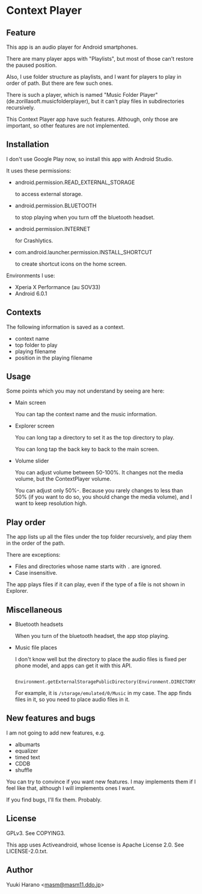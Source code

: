 # Context Player

## Feature

This app is an audio player for Android smartphones.

There are many player apps with "Playlists", but most of those can't restore
the paused position.

Also, I use folder structure as playlists, and I want for players to play
in order of path. But there are few such ones.

There is such a player, which is named "Music Folder Player" (de.zorillasoft.musicfolderplayer),
but it can't play files in subdirectories recursively.

This Context Player app have such features.
Although, only those are important, so other features are not implemented.

## Installation

I don't use Google Play now, so install this app with Android Studio.

It uses these permissions:

- android.permission.READ_EXTERNAL_STORAGE

  to access external storage.

- android.permission.BLUETOOTH

  to stop playing when you turn off the bluetooth headset.

- android.permission.INTERNET

  for Crashlytics.

- com.android.launcher.permission.INSTALL_SHORTCUT

  to create shortcut icons on the home screen.

Environments I use:

- Xperia X Performance (au SOV33)
- Android 6.0.1

## Contexts

The following information is saved as a context.

  - context name
  - top folder to play
  - playing filename
  - position in the playing filename

## Usage

Some points which you may not understand by seeing are here:

- Main screen

  You can tap the context name and the music information.

- Explorer screen

  You can long tap a directory to set it as the top directory to play.

  You can long tap the back key to back to the main screen.

- Volume slider

  You can adjust volume between 50-100%. It changes not the media volume,
  but the ContextPlayer volume.

  You can adjust only 50%-. Because you rarely changes to less than 50%
  (if you want to do so, you should change the media volume), and I want
  to keep resolution high.

## Play order

The app lists up all the files under the top folder recursively, and
play them in the order of the path.

There are exceptions:
- Files and directories whose name starts with `.` are ignored.
- Case insensitive.

The app plays files if it can play, even if the type of a file is not shown
in Explorer.

## Miscellaneous

- Bluetooth headsets

  When you turn of the bluetooth headset, the app stop playing.

- Music file places

  I don't know well but the directory to place the audio files is fixed
  per phone model, and apps can get it with this API.
  ```
    Environment.getExternalStoragePublicDirectory(Environment.DIRECTORY_MUSIC);
  ```
  For example, it is `/storage/emulated/0/Music` in my case.
  The app finds files in it, so you need to place audio files in it.

## New features and bugs

I am not going to add new features, e.g.

- albumarts
- equalizer
- timed text
- CDDB
- shuffle

You can try to convince if you want new features.
I may implements them if I feel like that,
although I will implements ones I want.

If you find bugs, I'll fix them. Probably.

## License

GPLv3. See COPYING3.

This app uses Activeandroid, whose license is Apache License 2.0.
See LICENSE-2.0.txt.

## Author

Yuuki Harano &lt;masm@masm11.ddo.jp&gt;
